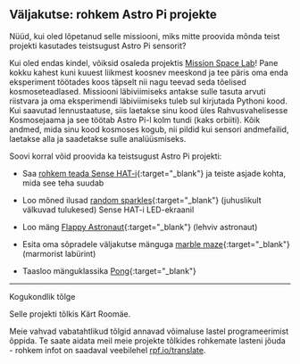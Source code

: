 ## Väljakutse: rohkem Astro Pi projekte

Nüüd, kui oled lõpetanud selle missiooni, miks mitte proovida mõnda teist projekti kasutades teistsugust Astro Pi sensorit?

Kui oled endas kindel, võiksid osaleda projektis [Mission Space Lab](https://astro-pi.org/missions/space-lab/)! Pane kokku kahest kuni kuuest liikmest koosnev meeskond ja tee päris oma enda eksperiment töötades koos täpselt nii nagu teevad seda tõelised kosmoseteadlased. Missiooni läbiviimiseks antakse sulle tasuta arvuti riistvara ja oma eksperimendi läbiviimiseks tuleb sul kirjutada Pythoni kood. Kui saavutad lennustaatuse, siis laetakse sinu kood üles Rahvusvahelisesse Kosmosejaama ja see töötab Astro Pi-l kolm tundi (kaks orbiiti). Kõik andmed, mida sinu kood kosmoses kogub, nii pildid kui sensori andmefailid, laetakse alla ja saadetakse sulle analüüsmiseks.

Soovi korral võid proovida ka teistsugust Astro Pi projekti:

+ Saa [rohkem teada Sense HAT-i](https://projects.raspberrypi.org/et-EE/projects/getting-started-with-the-sense-hat){:target="_blank"} ja teiste asjade kohta, mida see teha suudab

+ Loo mõned ilusad [random sparkles](https://projects.raspberrypi.org/et-EE/projects/sense-hat-random-sparkles){:target="_blank"} (juhuslikult välkuvad tulukesed) Sense HAT-i LED-ekraanil

+ Loo mäng [Flappy Astronaut](https://projects.raspberrypi.org/et-EE/projects/flappy-astronaut){:target="_blank"} (lehviv astronaut)

+ Esita oma sõpradele väljakutse mänguga [marble maze](https://projects.raspberrypi.org/et-EE/projects/sense-hat-marble-maze){:target="_blank"} (marmorist labürint)

+ Taasloo mänguklassika [Pong](https://projects.raspberrypi.org/et-EE/projects/sense-hat-pong){:target="_blank"}


***
Kogukondlik tõlge

Selle projekti tõlkis Kärt Roomäe.

Meie vahvad vabatahtlikud tõlgid annavad võimaluse lastel programeerimist õppida. Te saate aidata meil meie projekte tõlkides rohkemate lasteni jõuda - rohkem infot on saadaval veebilehel [rpf.io/translate](https://rpf.io/translate). 